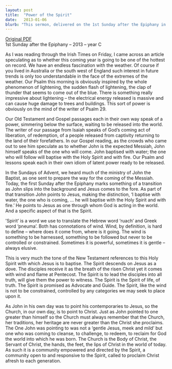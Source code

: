 ```yaml
---
layout: post
title:  "Power of the Spirit"
date:   2013-01-06
blurb: "This sermon, delivered on the 1st Sunday after the Epiphany in 2013, discusses the power of the Holy Spirit and its role in the world. The sermon draws parallels between the power of natural phenomena like lightning and the power of the Holy Spirit, emphasizing the Spirit's unpredictability and potential for massive impact. It also highlights the role of the Church in pointing to Christ and the Spirit's role in guiding and empowering the Church."
---
```

[Original PDF](/assets/pdf/epiphany12013.pdf)    
1st Sunday after the Epiphany – 2013 – year C

As I was reading through the Irish Times on Friday, I came across an article speculating as to whether this coming year is going to be one of the hottest on record. We have an endless fascination with the weather. Of course if you lived in Australia or the south west of England such interest in future trends is only too understandable in the face of the extremes of the weather. Our Psalm this morning is obviously inspired by the whole phenomenon of lightening, the sudden flash of lightening, the clap of thunder that seems to come out of the blue. There is something really impressive about lightening – the electrical energy released is massive and can cause huge damage to trees and buildings. This sort of power is obviously on the mind of the writer of Psalm 29.

Our Old Testament and Gospel passages each in their own way speak of a power, simmering below the surface, waiting to be released into the world. The writer of our passage from Isaiah speaks of God’s coming act of liberation, of redemption, of a people released from captivity returning to the land of their forefathers. In our Gospel reading, as the crowds who came out to see him speculate as to whether John is the expected Messiah, John himself speaks of the one who will come. John baptised with water; the one who will follow will baptise with the Holy Spirit and with fire. Our Psalm and lessons speak each in their own idiom of latent power ready to be released.

In the Sundays of Advent, we heard much of the ministry of John the Baptist, as one sent to prepare the way for the coming of the Messiah. Today, the first Sunday after the Epiphany marks something of a transition as John slips into the background and Jesus comes to the fore. As part of that transition John points to Jesus, making the distinction, ‘I baptise with water, the one who is coming, … he will baptise with the Holy Spirit and with fire.’ He points to Jesus as one through whom God is acting in the world. And a specific aspect of that is the Spirit.

'Spirit’ is a word we use to translate the Hebrew word ‘ruach’ and Greek word ‘pneuma’. Both has connotations of wind. Wind, by definition, is hard to define – where does it come from, where is it going. The wind is something to be harnessed, something to be followed but never to be controlled or constrained. Sometimes it is powerful, sometimes it is gentle – always elusive.

This is very much the tone of the New Testament references to this Holy Spirit with which Jesus is to baptise. The Spirit descends on Jesus as a dove. The disciples receive it as the breath of the risen Christ yet it comes with wind and flame at Pentecost. The Spirit is to lead the disciples into all truth, will give them the power to witness. The Spirit is the Spirit of life, of truth. The Spirit is promised as Advocate and Guide. The Spirit, like the wind is not to be constrained, controlled by any categories we may seek to place upon it.

As John in his own day was to point his contemporaries to Jesus, so the Church, in our own day, is to point to Christ. Just as John pointed to one greater than himself so the Church must always remember that the Church, her traditions, her heritage are never greater than the Christ she proclaims. The One John was pointing to was not a ‘gentle Jesus, meek and mild’ but one who was coming to cleanse, to challenge, to redeem, to reclaim for God the world into which he was born. The Church is the Body of Christ, the Servant of Christ, the hands, the feet, the lips of Christ in the world of today. As such it is a community empowered and directed by the Spirit, a community open to and responsive to the Spirit, called to proclaim Christ afresh to each generation.
